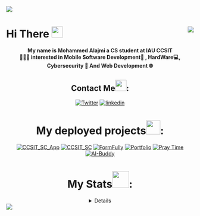 <img align="center" src="https://capsule-render.vercel.app/api?type=waving&color=gradient!height=400&section=header" align = "center">

# Hi There <img src = "https://media2.giphy.com/media/v1.Y2lkPTc5MGI3NjEx…9naWZfYnlfaWQmY3Q9cw/w1OBpBd7kJqHrJnJ13/giphy.gif" width = "30px"> <img src="https://visitcount.itsvg.in/api?id=DevM7mdAli&label=Profile%20Views&color=12&icon=2&pretty=true" align = "right"/>

<div align="center">

<b>My name is Mohammed Alajmi a CS student at IAU CCSIT<br> 👨🏻‍💻
interested in Mobile Software Development📱 , HardWare💻, Cybersecurity 🔐 And Web Development 🌐<br>
</b>


## Contact Me<img src = "https://media4.giphy.com/media/v1.Y2lkPTc5MGI3NjExamJyZ3h0MTY2MDlvZHA1ZTRyeHF3bnJpMjh1OHNtdHZzenh6NmN0NSZlcD12MV9pbnRlcm5hbF9naWZfYnlfaWQmY3Q9cw/WqXjQsd0MAhc2CvtkQ/giphy.gif" width = "30px">:
[![Twitter](https://img.shields.io/badge/Twitter-1DA1F2?style=for-the-badge&logo=twitter&logoColor=white)](https://twitter.com/DevM7mdAli) 
[![linkedin](https://img.shields.io/badge/LinkedIn-0077B5?style=for-the-badge&logo=linkedin&logoColor=white)](https://www.linkedin.com/in/mohammed-alajmi-b5a327206/)



# My deployed projects<img src = "https://media1.giphy.com/media/v1.Y2lkPTc5MGI3NjExYXY5OTVxNmVweXVsczkxMDEybWpna3JxazljcXhxdzhtMjhiM2s2YSZlcD12MV9pbnRlcm5hbF9naWZfYnlfaWQmY3Q9cw/cYU6YcPE5YlJxh6otp/giphy.gif" width = "38">:
[![CCSIT_SC_App](https://img.shields.io/badge/CCSIT-SC-App?style=for-the-badge&label=ccsit%20sc%20app&color=ffffff)](https://play.google.com/store/apps/details?id=com.DevM7mdAli.ccsitsc&pcampaignid=web_share)
[![CCSIT_SC](https://img.shields.io/badge/CCSIT-SC?style=for-the-badge&color=%23334155)](https://devm7mdali.github.io/CCSIT-SC)
[![FormFully](https://img.shields.io/badge/FormFully-8A2BE2?style=for-the-badge)](https://chromewebstore.google.com/detail/formfully/ojlpggfkjhgadcjdmkgdmpilhmnghlmj)
[![Portfolio](https://img.shields.io/badge/My_portfolio-081f3d?style=for-the-badge)](https://DevM7mdAli.github.io)
[![Pray Time](https://img.shields.io/badge/pray%20times-09d8cc?style=for-the-badge)](https://devm7mdali.github.io/Pray-Times/)
[![AI-Buddy](https://img.shields.io/badge/AI_Buddyy-8A2BE2?style=for-the-badge)](https://ai-buddy-gamma.vercel.app/)


# My Stats<img src = "https://media2.giphy.com/media/AynUwd5uKhIevEWx54/giphy.gif?cid=6c09b95221hbz3noua8unadww97wxrgfwesrv5msxql49t3a&ep=v1_stickers_related&rid=giphy.gif&ct=s" width = "45px">:
<details>
    <a href="https://git.io/streak-stats">
        <img src="https://streak-stats.demolab.com?user=DevM7mdALI&theme=holi-theme&hide_border=true" alt="GitHub Streak">
    </a>
    <img src="https://github-readme-stats.vercel.app/api?username=DevM7mdAli&show_icons=true&theme=holi&hide_border=true" alt="Anurag's GitHub stats">
    <a href="https://github.com/anuraghazra/github-readme-stats">
        <img src="https://github-readme-stats.vercel.app/api/top-langs/?username=DevM7mdAli&layout=compact&theme=holi&border=false&hide_border=true" alt="Top Languages">
    </a>
    <a href="https://www.codewars.com/users/DevM7mdAli">
        <img src="https://www.codewars.com/users/DevM7mdAli/badges/large" alt="CodeWars">
    </a>
</details>
</div>


<img src= "https://capsule-render.vercel.app/api?type=waving&color=gradient!height=400&section=footer" align = "center">
